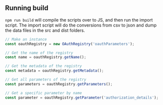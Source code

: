 ## Running build
`npm run build` will compile the scripts over to JS, and then run the import script. The import script will do the conversions from csv to json and dump the data files in the src and dist folders.

```js
// Make an instance
const oauthRegistry = new OAuthRegistry('oauthParameters');

// Get the name of the registry
const name = oauthRegistry.getName();

// Get the metadata of the registry
const metadata = oauthRegistry.getMetadata();

// Get all parameters of the registry
const parameters = oauthRegistry.getParameters();

// Get a specific parameter by name
const parameter = oauthRegistry.getParameter('authorization_details');
```
